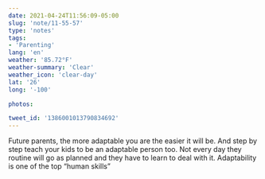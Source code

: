```yaml
---
date: 2021-04-24T11:56:09-05:00
slug: 'note/11-55-57'
type: 'notes'
tags:
- 'Parenting'
lang: 'en'
weather: '85.72°F'
weather-summary: 'Clear'
weather_icon: 'clear-day'
lat: '26'
long: '-100'

photos:

tweet_id: '1386001013790834692'
---
```

Future parents, the more adaptable you are the easier it will be. And step by step teach your kids to be an adaptable person too. Not every day they routine will go as planned and they have to learn to deal with it. Adaptability is one of the top “human skills” 
